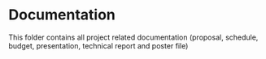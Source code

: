 # Documentation

This folder contains all project related documentation (proposal, schedule, budget, presentation, technical report and poster file)
